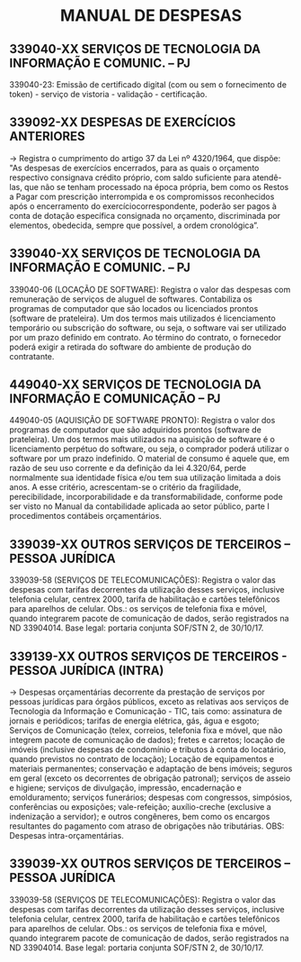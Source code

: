 # <center>**MANUAL DE DESPESAS**</center>

## **339040-XX SERVIÇOS DE TECNOLOGIA DA INFORMAÇÃO E COMUNIC. – PJ**
339040-23: Emissão de certificado digital (com ou sem o fornecimento de token) - serviço de vistoria - validação - certificação.

## **339092-XX DESPESAS DE EXERCÍCIOS ANTERIORES**
-> Registra o cumprimento do artigo 37 da Lei nº 4320/1964, que dispõe: "As despesas de exercícios encerrados, para as quais o orçamento respectivo consignava crédito próprio, com saldo suficiente para atendê-las, que não se tenham processado na época própria, bem como os Restos a Pagar com prescrição interrompida e os compromissos reconhecidos após o encerramento do exercíciocorrespondente, poderão ser pagos à conta de dotação específica consignada no orçamento, discriminada por elementos, obedecida, sempre que possível, a ordem cronológica”.

## **339040-XX SERVIÇOS DE TECNOLOGIA DA INFORMAÇÃO E COMUNIC. – PJ**
339040-06 (LOCAÇÃO DE SOFTWARE): Registra o valor das despesas com remuneração de serviços de aluguel de softwares. Contabiliza os programas de computador que são locados ou licenciados prontos (software de prateleira). Um dos termos mais utilizados é licenciamento temporário ou subscrição do software, ou seja, o software vai ser utilizado por um prazo definido em contrato. Ao término do contrato, o fornecedor poderá exigir a retirada do software do ambiente de produção do contratante.

## **449040-XX SERVIÇOS DE TECNOLOGIA DA INFORMAÇÃO E COMUNICAÇÃO – PJ**
449040-05 (AQUISIÇÃO DE SOFTWARE PRONTO): Registra o valor dos programas de computador que são adquiridos prontos (software de prateleira). Um dos termos mais utilizados na aquisição de software é o licenciamento perpétuo do software, ou seja, o comprador poderá utilizar o software por um prazo indefinido. O material de consumo é aquele que, em razão de seu uso corrente e da definição da lei 4.320/64, perde normalmente sua identidade física e/ou tem sua utilização limitada a dois anos. A esse critério, acrescentam-se o critério da fragilidade, perecibilidade, incorporabilidade e da transformabilidade, conforme pode ser visto no Manual da contabilidade aplicada ao setor público, parte I procedimentos contábeis orçamentários.

## **339039-XX OUTROS SERVIÇOS DE TERCEIROS – PESSOA JURÍDICA**
339039-58 (SERVIÇOS DE TELECOMUNICAÇÕES): Registra o valor das despesas com tarifas decorrentes da utilização desses serviços, inclusive telefonia celular, centrex 2000, tarifa de habilitação e cartões telefônicos para aparelhos de celular. Obs.: os serviços de telefonia fixa e móvel, quando integrarem pacote de comunicação de dados, serão registrados na ND 33904014. Base legal: portaria conjunta SOF/STN 2, de 30/10/17.

## **339139-XX OUTROS SERVIÇOS DE TERCEIROS - PESSOA JURÍDICA (INTRA)**
-> Despesas orçamentárias decorrente da prestação de serviços por pessoas jurídicas para órgãos públicos, exceto as relativas aos serviços de Tecnologia da Informação e Comunicação - TIC, tais como: assinatura de jornais e periódicos; tarifas de energia elétrica, gás, água e esgoto; Serviços de Comunicação (telex, correios, telefonia fixa e móvel, que não integrem pacote de comunicação de dados); fretes e carretos; locação de imóveis (inclusive despesas de condomínio e tributos à conta do locatário, quando previstos no contrato de locação); Locação de equipamentos e materiais permanentes; conservação e adaptação de bens imóveis; seguros em geral (exceto os decorrentes de obrigação patronal); serviços de asseio e higiene; serviços de divulgação, impressão, encadernação e emolduramento; serviços funerários; despesas com congressos, simpósios, conferências ou exposições; vale-refeição; auxílio-creche (exclusive a indenização a servidor); e outros congêneres, bem como os encargos resultantes do pagamento com atraso de obrigações não tributárias. OBS: Despesas intra-orçamentárias.

## **339039-XX OUTROS SERVIÇOS DE TERCEIROS – PESSOA JURÍDICA**
339039-58 (SERVIÇOS DE TELECOMUNICAÇÕES): Registra o valor das despesas com tarifas decorrentes da utilização desses serviços, inclusive telefonia celular, centrex 2000, tarifa de habilitação e cartões telefônicos para aparelhos de celular. Obs.: os serviços de telefonia fixa e móvel, quando integrarem pacote de comunicação de dados, serão registrados na ND 33904014. Base legal: portaria conjunta SOF/STN 2, de 30/10/17.
